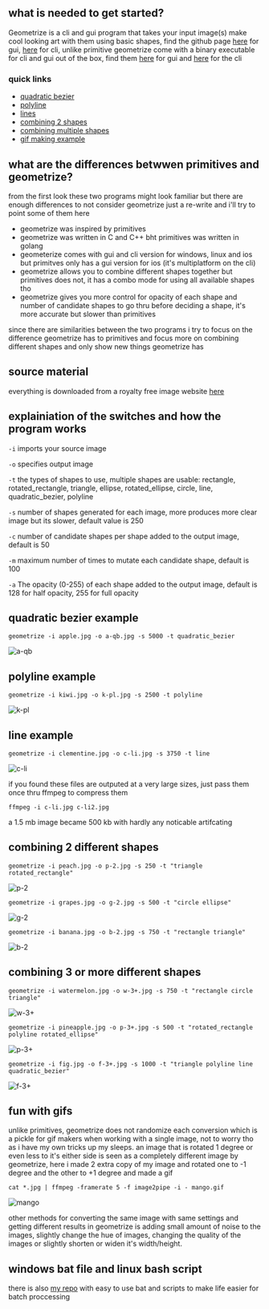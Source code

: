 ## what is needed to get started?
Geometrize is a cli and gui program that takes your input image(s) make cool looking art with them using basic shapes, find the github page [here](https://github.com/Tw1ddle/geometrize) for gui, [here](https://github.com/Tw1ddle/geometrize-lib-example) for cli,
unlike primitive geometrize come with a binary executable for cli and gui out of the box, find them [here](https://www.geometrize.co.uk/) for gui and [here](https://s3.amazonaws.com/geometrize-lib-example-bucket/index.html) for the cli

### quick links
 * [quadratic bezier](https://github.com/junguler/_image-manipulation/tree/main/Geometrize#quadratic-bezier-example)
 * [polyline](https://github.com/junguler/_image-manipulation/tree/main/Geometrize#polyline-example)
 * [lines](https://github.com/junguler/_image-manipulation/tree/main/Geometrize#line-example)
 * [combining 2 shapes](https://github.com/junguler/_image-manipulation/tree/main/Geometrize#combining-2-different-shapes)
 * [combining multiple shapes](https://github.com/junguler/_image-manipulation/tree/main/Geometrize#combining-3-or-more-different-shapes)
 * [gif making example](https://github.com/junguler/_image-manipulation/tree/main/Geometrize#fun-with-gifs)

## what are the differences betwwen primitives and geometrize?
from the first look these two programs might look familiar but there are enough differences to not consider geometrize just a re-write and i'll try to point some of them here
 * geometrize was inspired by primitives
 * geometrize was written in C and C++ bht primitives was written in golang
 * geometerize comes with gui and cli version for windows, linux and ios but primitves only has a gui version for ios (it's multiplatform on the cli)
 * geometrize allows you to combine different shapes together but primitives does not, it has a combo mode for using all available shapes tho
 * geometrize gives you more control for opacity of each shape and number of candidate shapes to go thru before deciding a shape, it's more accurate but slower than primitives 

since there are similarities between the two programs i try to focus on the difference geometrize has to primitives and focus more on combining different shapes and only show new things geometrize has

## source material
everything is downloaded from a royalty free image website [here](https://free-images.com/)

## explainiation of the switches and how the program works
`-i` imports your source image

`-o` specifies output image

`-t` the types of shapes to use, multiple shapes are usable: rectangle, rotated_rectangle, triangle, ellipse, rotated_ellipse, circle, line, quadratic_bezier, polyline

`-s` number of shapes generated for each image, more produces more clear image but its slower, default value is 250

`-c` number of candidate shapes per shape added to the output image, default is 50

`-m` maximum number of times to mutate each candidate shape, default is 100

`-a` The opacity (0-255) of each shape added to the output image, default is 128 for half opacity, 255 for full opacity

## quadratic bezier example
```
geometrize -i apple.jpg -o a-qb.jpg -s 5000 -t quadratic_bezier
```
![a-qb](https://user-images.githubusercontent.com/59083599/135091234-c41a5ecd-2d33-4f36-a104-af89f0fe1e2b.jpg)

## polyline example
```
geometrize -i kiwi.jpg -o k-pl.jpg -s 2500 -t polyline
```
![k-pl](https://user-images.githubusercontent.com/59083599/135092055-95c4754f-417c-4d4a-b80e-3e092c727b6d.jpg)

## line example
```
geometrize -i clementine.jpg -o c-li.jpg -s 3750 -t line
```
![c-li](https://user-images.githubusercontent.com/59083599/135092968-2308b55e-2d43-4412-ad21-02226b529e17.jpg)

if you found these files are outputed at a very large sizes, just pass them once thru ffmpeg to compress them
```
ffmpeg -i c-li.jpg c-li2.jpg
```
a 1.5 mb image became 500 kb with hardly any noticable artifcating

## combining 2 different shapes
```
geometrize -i peach.jpg -o p-2.jpg -s 250 -t "triangle rotated_rectangle"
```
![p-2](https://user-images.githubusercontent.com/59083599/135086245-b4cd5369-aee3-47df-ae5c-3e229d86b955.jpg)

```
geometrize -i grapes.jpg -o g-2.jpg -s 500 -t "circle ellipse"
```
![g-2](https://user-images.githubusercontent.com/59083599/135086855-e3032566-5ca2-497b-8111-f201cb3577c7.jpg)

```
geometrize -i banana.jpg -o b-2.jpg -s 750 -t "rectangle triangle"
```
![b-2](https://user-images.githubusercontent.com/59083599/135089254-79fae2bf-3f4a-46b3-9097-75072a5f8027.jpg)

## combining 3 or more different shapes
```
geometrize -i watermelon.jpg -o w-3+.jpg -s 750 -t "rectangle circle triangle"
```
![w-3+](https://user-images.githubusercontent.com/59083599/135094343-98b5832b-8d6f-4fdb-a783-0c7b3de616fa.jpg)

```
geometrize -i pineapple.jpg -o p-3+.jpg -s 500 -t "rotated_rectangle polyline rotated_ellipse"
```
![p-3+](https://user-images.githubusercontent.com/59083599/135094748-8e94eeb6-a81f-4cbc-93f2-7ee121048582.jpg)

```
geometrize -i fig.jpg -o f-3+.jpg -s 1000 -t "triangle polyline line quadratic_bezier"
```
![f-3+](https://user-images.githubusercontent.com/59083599/135095727-2421c9e7-840f-459c-a8c4-54c62b3a849f.jpg)

## fun with gifs
unlike primitives, geometrize does not randomize each conversion which is a pickle for gif makers when working with a single image, not to worry tho as i have my own tricks up my sleeps. an image that is rotated 1 degree or even less to it's either side is seen as a completely different image by geometrize, here i made 2 extra copy of my image and rotated one to -1 degree and the other to +1 degree and made a gif
```
cat *.jpg | ffmpeg -framerate 5 -f image2pipe -i - mango.gif
```
![mango](https://user-images.githubusercontent.com/59083599/135105843-58cb55e3-6095-4051-96f7-a0947b885a37.gif)

other methods for converting the same image with same settings and getting different results in geometrize is adding small amount of noise to the images, slightly change the hue of images, changing the quality of the images or slightly shorten or widen it's width/height.

## windows bat file and linux bash script
there is also [my repo](https://github.com/junguler/easy-geometrize-batch) with easy to use bat and scripts to make life easier for batch proccessing
